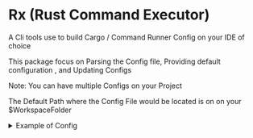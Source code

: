 # Rx (Rust Command Executor)

A Cli tools use to build Cargo / Command Runner Config on your IDE of choice

This package focus on Parsing the Config file, Providing default configuration , and Updating Configs

Note: You can have multiple Configs on your Project

The Default Path where the Config File would be located is on on your $WorkspaceFolder


<details>
  <summary>Example of Config</summary>
  </br>
```toml
[commands]

## Run Configuration
[commands.run]
default = "dioxus"

[commands.run.configs.default]
type = "cargo"
command = "run --package ${packageName} --bin ${binaryName}"
params = ""
env = {}
allow_multiple_instances = false
working_directory = "${workspaceFolder}"
pre_command = ""

[commands.run.configs.watch]
type = "cargo"
command = "watch -x run"
params = ""
env = {}
allow_multiple_instances = true
working_directory = "${workspaceFolder}"
pre_command = ""

[commands.run.configs.leptos]
type = "shell"
command = "cargo leptos watch"
params = ""
env = {}
allow_multiple_instances = true
working_directory = "${workspaceFolder}"
pre_command = ""

[commands.run.configs.dioxus]
type = "shell"
command = "dx serve --hot-reload"
params = ""
env = {}
allow_multiple_instances = true
working_directory = "${workspaceFolder}"
pre_command = ""

## Test Configuration
[commands.test]
default = "default"

[commands.test.configs.default]
type = "cargo"
command = "test --package ${packageName}"
params = ""
env = {}
allow_multiple_instances = true
working_directory = "${workspaceFolder}"
pre_command = ""

## Build Configuration
[commands.build]
default = "default"

[commands.build.configs.default]
type = "cargo"
command = "build --package ${packageName}"
params = ""
env = {}
allow_multiple_instances = false
working_directory = "${workspaceFolder}"
pre_command = ""

[commands.script]
default = "default"

[commands.script.configs.default]
type = "shell"
command = "bunx tailwindcss -i ./input.css -o ./public/tailwind.css --watch"
params = ""
env = {}
allow_multiple_instances = false
working_directory = "${workspaceFolder}"
pre_command = ""
```
</br>
</details>


Note: `CommandConfig` can either be any of the `CommandContext`

If you dont provide any `CommandConfig` for specific `CommandContext`

It would use `DEFAULT_${CommandContext}_CONFIG` GLOBALS

and that is set using this method on `init_default_config()`


```sh
CommandConfig::with_context("run")
```

To Access specific `CommandConfig` key
use

```sh
config
      .commands
      .get_command_config(CommandContext::Run, "leptos")
```

where the second param is the name of your config_name if the config_name dont exist it just return None

We can read the file as such
```rust
let config: Config = toml::from_str(&file_content).unwrap_or(Config::default());
```
